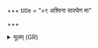 +++
title = "०९ अश्विना सारघेण मा"

+++
<details><summary>मूलम् (GR)</summary>

अश्विना सारघेण मा  
मधुनाङ्क्तं शुभस्पती । +++(Bhatt. madhumāṅgaṃ, emend. madhu māṅtaṃ)+++  
यथा वर्चस्वतीं वाचम्  
आ वदानि जनाꣳ अनु ॥
</details>